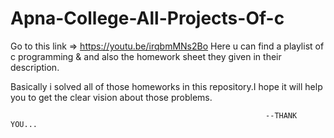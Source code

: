 # Apna-College-All-Projects-Of-c

Go to this link => https://youtu.be/irqbmMNs2Bo
Here u can find a playlist of c programming & and also the homework sheet they given in their description.

Basically i solved all of those homeworks in this repository.I hope it will help you to get the clear vision about those problems.

                                                             --THANK YOU...
